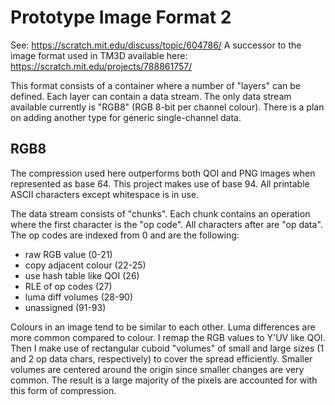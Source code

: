 # Prototype Image Format 2

See: https://scratch.mit.edu/discuss/topic/604786/
A successor to the image format used in TM3D available here: https://scratch.mit.edu/projects/788861757/

This format consists of a container where a number of "layers" can be defined. Each layer can contain a data stream. The only data stream available currently is "RGB8" (RGB 8-bit per channel colour). There is a plan on adding another type for generic single-channel data. 

## RGB8
The compression used here outperforms both QOI and PNG images when represented as base 64. This project makes use of base 94. All printable ASCII characters except whitespace is in use. 

The data stream consists of "chunks". Each chunk contains an operation where the first character is the "op code". All characters after are "op data". The op codes are indexed from 0 and are the following:
- raw RGB value (0-21)
- copy adjacent colour (22-25)
- use hash table like QOI (26)
- RLE of op codes (27)
- luma diff volumes (28-90)
- unassigned (91-93)

Colours in an image tend to be similar to each other. Luma differences are more common compared to colour. I remap the RGB values to Y'UV like QOI. Then I make use of rectangular cuboid "volumes" of small and large sizes (1 and 2 op data chars, respectively) to cover the spread efficiently. Smaller volumes are centered around the origin since smaller changes are very common. The result is a large majority of the pixels are accounted for with this form of compression.
